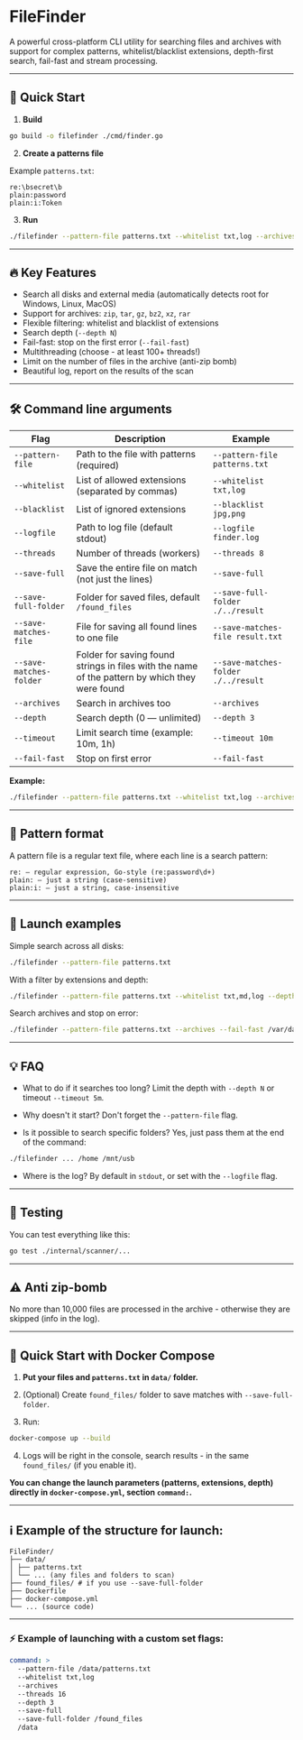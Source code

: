 # FileFinder

A powerful cross-platform CLI utility for searching files and archives with support for complex patterns, whitelist/blacklist
extensions, depth-first search, fail-fast and stream processing.

---

## 🚀 Quick Start

1. **Build**
```bash
go build -o filefinder ./cmd/finder.go
```

2. **Create a patterns file**

Example `patterns.txt`:
```
re:\bsecret\b
plain:password
plain:i:Token
```

3. **Run**
```bash
./filefinder --pattern-file patterns.txt --whitelist txt,log --archives --threads 8 /var/log
```

---

## 🔥 Key Features

- Search all disks and external media (automatically detects root for Windows, Linux, MacOS)
- Support for archives: `zip`, `tar`, `gz`, `bz2`, `xz`, `rar`
- Flexible filtering: whitelist and blacklist of extensions
- Search depth (`--depth N`)
- Fail-fast: stop on the first error (`--fail-fast`)
- Multithreading (choose - at least 100+ threads!)
- Limit on the number of files in the archive (anti-zip bomb)
- Beautiful log, report on the results of the scan

---

## 🛠️ Command line arguments

| Flag | Description | Example |
|------------------------|---------------------------------------------------------------------------------------------|-------------------------------------|
| `--pattern-file` | Path to the file with patterns (required) | `--pattern-file patterns.txt` |
| `--whitelist` | List of allowed extensions (separated by commas) | `--whitelist txt,log` |
| `--blacklist` | List of ignored extensions | `--blacklist jpg,png` |
| `--logfile` | Path to log file (default stdout) | `--logfile finder.log` |
| `--threads` | Number of threads (workers) | `--threads 8` |
| `--save-full` | Save the entire file on match (not just the lines) | `--save-full` |
| `--save-full-folder` | Folder for saved files, default `/found_files` | `--save-full-folder ./../result` |
| `--save-matches-file` | File for saving all found lines to one file | `--save-matches-file result.txt` |
| `--save-matches-folder` | Folder for saving found strings in files with the name of the pattern by which they were found | `--save-matches-folder ./../result` |
| `--archives` | Search in archives too | `--archives` |
| `--depth` | Search depth (0 — unlimited) | `--depth 3` |
| `--timeout` | Limit search time (example: 10m, 1h) | `--timeout 10m` |
| `--fail-fast` | Stop on first error | `--fail-fast` |

**Example:**

```bash
./filefinder --pattern-file patterns.txt --whitelist txt,log --archives --threads 8 --depth 2 /home /mnt/flash
```

---

## 🎯 Pattern format

A pattern file is a regular text file, where each line is a search pattern:

```
re: — regular expression, Go-style (re:password\d+)
plain: — just a string (case-sensitive)
plain:i: — just a string, case-insensitive
```

---

## 📝 Launch examples

Simple search across all disks:

```bash
./filefinder --pattern-file patterns.txt
```

With a filter by extensions and depth:

```bash
./filefinder --pattern-file patterns.txt --whitelist txt,md,log --depth 2 /home/user/Documents
```

Search archives and stop on error:

```bash
./filefinder --pattern-file patterns.txt --archives --fail-fast /var/data
```

---

## 💡 FAQ

* What to do if it searches too long?
  Limit the depth with `--depth N` or timeout `--timeout 5m`.

* Why doesn't it start?
  Don't forget the `--pattern-file` flag.

* Is it possible to search specific folders?
  Yes, just pass them at the end of the command:

```bash
./filefinder ... /home /mnt/usb
```

* Where is the log?
  By default in `stdout`, or set with the `--logfile` flag.

---

## 🧪 Testing

You can test everything like this:

```bash
go test ./internal/scanner/...
```

---

## ⚠️ Anti zip-bomb

No more than 10,000 files are processed in the archive - otherwise they are skipped (info in the log).

---

## 🚀 Quick Start with Docker Compose

1. **Put your files and `patterns.txt` in `data/` folder.**
2. (Optional) Create `found_files/` folder to save matches with `--save-full-folder`.

3. Run:

```bash
docker-compose up --build
```

4. Logs will be right in the console, search results - in the same `found_files/` (if you enable it).

**You can change the launch parameters (patterns, extensions, depth) directly in `docker-compose.yml`, section `command:`.**

---

## ℹ️ Example of the structure for launch:

```
FileFinder/
├── data/
│ ├── patterns.txt
│ └── ... (any files and folders to scan)
├── found_files/ # if you use --save-full-folder
├── Dockerfile
├── docker-compose.yml
└── ... (source code)
```

---

### ⚡️ Example of launching with a custom set flags:

```yaml
command: > 
  --pattern-file /data/patterns.txt 
  --whitelist txt,log 
  --archives 
  --threads 16 
  --depth 3 
  --save-full 
  --save-full-folder /found_files 
  /data
```